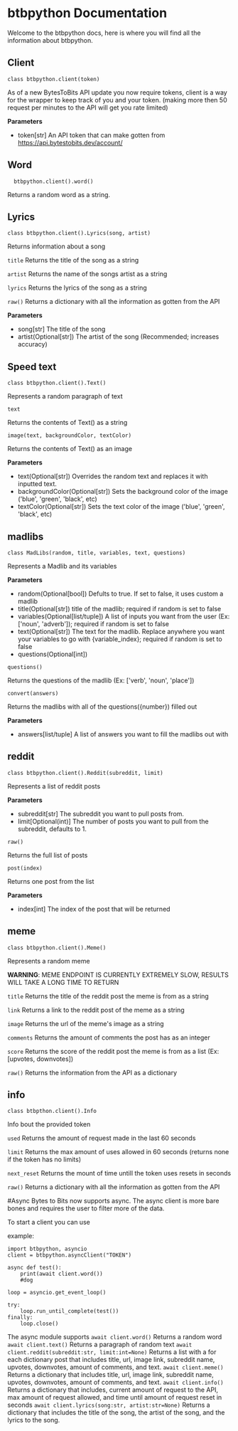 # btbpython Documentation


Welcome to the btbpython docs, here is where you will find all the information about btbpython.

## Client

`class btbpython.client(token)`

As of a new BytesToBits API update you now require tokens, client is a way for the wrapper to keep track of you and your token. (making more then 50 request per minutes to the API will get you rate limited)

**Parameters**
 - token[str] An API token that can make gotten from https://api.bytestobits.dev/account/


## Word


```
  btbpython.client().word()
```

Returns a random word as a string.

## Lyrics


`
  class btbpython.client().Lyrics(song, artist)
`

Returns information about a song

`title`
Returns the title of the song as a string

`artist`
Returns the name of the songs artist as a string

`lyrics`
Returns the lyrics of the song as a string

`raw()`
Returns a dictionary with all the information as gotten from the API

**Parameters**
 - song[str] The title of the song
 - artist(Optional[str]) The artist of the song (Recommended; increases accuracy)

## Speed text


`
  class btbpython.client().Text()
`

Represents a random paragraph of text

`
  text
`

Returns the contents of Text() as a string

`
  image(text, backgroundColor, textColor)
`

Returns the contents of Text() as an image

**Parameters**
 - text(Optional[str]) Overrides the random text and replaces it with inputted text.
 - backgroundColor(Optional[str]) Sets the background color of the image ('blue', 'green', 'black', etc)
 - textColor(Optional[str]) Sets the text color of the image ('blue', 'green', 'black', etc)

## madlibs

`class MadLibs(random, title, variables, text, questions)`

Represents a Madlib and its variables

**Parameters**
 - random(Optional[bool]) Defults to true. If set to false, it uses custom a madlib
 - title(Optional[str]) title of the madlib; required if random is set to false
 - variables(Optional[list/tuple]) A list of inputs you want from the user (Ex: ['noun', 'adverb']); required if random is set to false
 - text(Optional[str]) The text for the madlib. Replace anywhere you want your variables to go with {variable_index}; required if random is set to false
 - questions(Optional[int])

 `questions()`

Returns the questions of the madlib (Ex: ['verb', 'noun', 'place'])

`convert(answers)`

Returns the madlibs with all of the questions({number}) filled out

**Parameters**
 - answers[list/tuple] A list of answers you want to fill the madlibs out with

## reddit

`class btbpython.client().Reddit(subreddit, limit)`

Represents a list of reddit posts

**Parameters**
 - subreddit[str] The subreddit you want to pull posts from.
 - limit[Optional(int)] The number of posts you want to pull from the subreddit, defaults to 1.

 `raw()`

Returns the full list of posts

`post(index)`

Returns one post from the list

**Parameters**
 - index[int] The index of the post that will be returned

## meme

`class btbpython.client().Meme()`

Represents a random meme

**WARNING**: MEME ENDPOINT IS CURRENTLY EXTREMELY SLOW, RESULTS WILL TAKE A LONG TIME TO RETURN

`title`
Returns the title of the reddit post the meme is from as a string

`link`
Returns a link to the reddit post of the meme as a string

`image`
Returns the url of the meme's image as a string

`comments`
Returns the amount of comments the post has as an integer

`score`
Returns the score of the reddit post the meme is from as a list (Ex: [upvotes, downvotes])

`raw()`
Returns the information from the API as a dictionary

## info

`class btbpthon.client().Info`

Info bout the provided token

`used`
Returns the amount of request made in the last 60 seconds

`limit`
Returns the max amount of uses allowed in 60 seconds (returns none if the token has no limits)

`next_reset`
Returns the mount of time untill the token uses resets in seconds

`raw()`
Returns a dictionary with all the information as gotten from the API

#Async
Bytes to Bits now supports async. The async client is more bare bones and requires the user to filter more of the data.

To start a client you can use

example:
```
import btbpython, asyncio
client = btbpython.asyncClient("TOKEN")

async def test():
    print(await client.word())
    #dog

loop = asyncio.get_event_loop()

try:
    loop.run_until_complete(test())
finally:
    loop.close()
```

The async module supports
`await client.word()`
Returns a random word
`await client.text()`
Returns a paragraph of random text
`await client.reddit(subreddit:str, limit:int=None)`
Returns a list with a for each dictionary post that includes title, url, image link, subreddit name, upvotes, downvotes, amount of comments, and text.
`await client.meme()`
Returns a dictionary that includes title, url, image link, subreddit name, upvotes, downvotes, amount of comments, and text.
`await client.info()`
Returns a dictionary that includes, current amount of request to the API, max amount of request allowed, and time until amount of request reset in seconds
`await client.lyrics(song:str, artist:str=None)`
Returns a dictionary that includes the title of the song, the artist of the song, and the lyrics to the song. 
